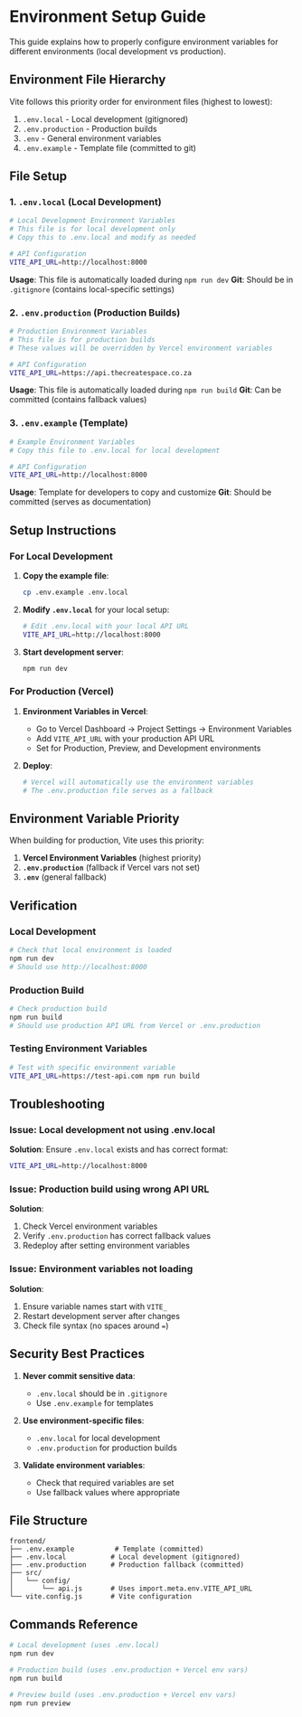 # Environment Setup Guide

This guide explains how to properly configure environment variables for different environments (local development vs production).

## Environment File Hierarchy

Vite follows this priority order for environment files (highest to lowest):

1. `.env.local` - Local development (gitignored)
2. `.env.production` - Production builds
3. `.env` - General environment variables
4. `.env.example` - Template file (committed to git)

## File Setup

### 1. `.env.local` (Local Development)
```bash
# Local Development Environment Variables
# This file is for local development only
# Copy this to .env.local and modify as needed

# API Configuration
VITE_API_URL=http://localhost:8000
```

**Usage**: This file is automatically loaded during `npm run dev`
**Git**: Should be in `.gitignore` (contains local-specific settings)

### 2. `.env.production` (Production Builds)
```bash
# Production Environment Variables
# This file is for production builds
# These values will be overridden by Vercel environment variables

# API Configuration
VITE_API_URL=https://api.thecreatespace.co.za
```

**Usage**: This file is automatically loaded during `npm run build`
**Git**: Can be committed (contains fallback values)

### 3. `.env.example` (Template)
```bash
# Example Environment Variables
# Copy this file to .env.local for local development

# API Configuration
VITE_API_URL=http://localhost:8000
```

**Usage**: Template for developers to copy and customize
**Git**: Should be committed (serves as documentation)

## Setup Instructions

### For Local Development

1. **Copy the example file**:
   ```bash
   cp .env.example .env.local
   ```

2. **Modify `.env.local`** for your local setup:
   ```bash
   # Edit .env.local with your local API URL
   VITE_API_URL=http://localhost:8000
   ```

3. **Start development server**:
   ```bash
   npm run dev
   ```

### For Production (Vercel)

1. **Environment Variables in Vercel**:
   - Go to Vercel Dashboard → Project Settings → Environment Variables
   - Add `VITE_API_URL` with your production API URL
   - Set for Production, Preview, and Development environments

2. **Deploy**:
   ```bash
   # Vercel will automatically use the environment variables
   # The .env.production file serves as a fallback
   ```

## Environment Variable Priority

When building for production, Vite uses this priority:

1. **Vercel Environment Variables** (highest priority)
2. **`.env.production`** (fallback if Vercel vars not set)
3. **`.env`** (general fallback)

## Verification

### Local Development
```bash
# Check that local environment is loaded
npm run dev
# Should use http://localhost:8000
```

### Production Build
```bash
# Check production build
npm run build
# Should use production API URL from Vercel or .env.production
```

### Testing Environment Variables
```bash
# Test with specific environment variable
VITE_API_URL=https://test-api.com npm run build
```

## Troubleshooting

### Issue: Local development not using .env.local
**Solution**: Ensure `.env.local` exists and has correct format:
```bash
VITE_API_URL=http://localhost:8000
```

### Issue: Production build using wrong API URL
**Solution**: 
1. Check Vercel environment variables
2. Verify `.env.production` has correct fallback values
3. Redeploy after setting environment variables

### Issue: Environment variables not loading
**Solution**: 
1. Ensure variable names start with `VITE_`
2. Restart development server after changes
3. Check file syntax (no spaces around `=`)

## Security Best Practices

1. **Never commit sensitive data**:
   - `.env.local` should be in `.gitignore`
   - Use `.env.example` for templates

2. **Use environment-specific files**:
   - `.env.local` for local development
   - `.env.production` for production builds

3. **Validate environment variables**:
   - Check that required variables are set
   - Use fallback values where appropriate

## File Structure

```
frontend/
├── .env.example          # Template (committed)
├── .env.local           # Local development (gitignored)
├── .env.production      # Production fallback (committed)
├── src/
│   └── config/
│       └── api.js       # Uses import.meta.env.VITE_API_URL
└── vite.config.js       # Vite configuration
```

## Commands Reference

```bash
# Local development (uses .env.local)
npm run dev

# Production build (uses .env.production + Vercel env vars)
npm run build

# Preview build (uses .env.production + Vercel env vars)
npm run preview
```
